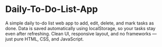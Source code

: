# Daily-To-Do-List-App
A simple daily to-do list web app to add, edit, delete, and mark tasks as done. Data is saved automatically using localStorage, so your tasks stay even after refreshing. Clean UI, responsive layout, and no frameworks — just pure HTML, CSS, and JavaScript.

